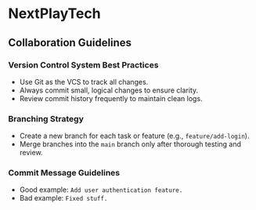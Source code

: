 # NextPlayTech

## Collaboration Guidelines

### Version Control System Best Practices
- Use Git as the VCS to track all changes.
- Always commit small, logical changes to ensure clarity.
- Review commit history frequently to maintain clean logs.

### Branching Strategy
- Create a new branch for each task or feature (e.g., `feature/add-login`).
- Merge branches into the `main` branch only after thorough testing and review.

### Commit Message Guidelines
- Good example: `Add user authentication feature.`
- Bad example: `Fixed stuff.`